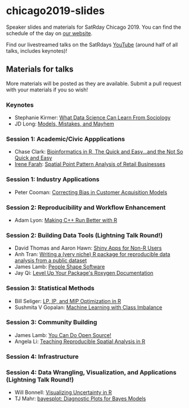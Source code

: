 # chicago2019-slides
Speaker slides and materials for SatRday Chicago 2019. You can find the schedule of the day on [our website](https://chicago2019.satrdays.org).

Find our livestreamed talks on the SatRdays [YouTube](https://www.youtube.com/watch?v=quFhQvizBE8) (around half of all talks, includes keynotes)!

## Materials for talks

More materials will be posted as they are available. Submit a pull request with your materials if you so wish!

### Keynotes
- Stephanie Kirmer: [What Data Science Can Learn From Sociology](https://github.com/skirmer/satRdays_chicago_2019)
- JD Long: [Models, Mistakes, and Mayhem](https://docs.google.com/presentation/d/1ywSgScfiCVuNPJo-7hzd4assvvUXIbbN6Dq_QC8cK0Q/edit)

### Session 1: Academic/Civic Appplications
- Chase Clark: [Bioinformatics in R, The Quick and Easy...and the Not So Quick and Easy](https://github.com/chasemc/presentations/tree/master/Chicago_SatRDays)
- [Irene Farah](https://github.com/ifarah): [Spatial Point Pattern Analysis of Retail Businesses](https://github.com/satRdays/chicago2019-slides/blob/master/01_Farah_spatial_point_pattern.pdf)

### Session 1: Industry Applications
- Peter Cooman: [Correcting Bias in Customer Acquisition Models](https://docs.google.com/presentation/d/1CoRP7F4rMGd5j7D56_kvQdZYyG0MUueV-_sKRCbuT8c)

### Session 2: Reproducibility and Workflow Enhancement
- Adam Lyon: [Making C++ Run Better with R](https://github.com/lyon-fnal/analyzeGPerfTools/blob/master/Lyon_making_cpp_better_sm.pdf)

### Session 2: Building Data Tools (Lightning Talk Round!)
- David Thomas and Aaron Hawn: [Shiny Apps for Non-R Users](https://github.com/satRdays/chicago2019-slides/blob/master/02_Thomas_Hawn_Assessment_Analyzer_R.pdf)
- Anh Tran: [Writing a (very niche) R package for reproducible data analysis from a public dataset](https://github.com/satRdays/chicago2019-slides/blob/master/02_Tran_Writing_R_package_for_a_niche_EDA.pdf)
- James Lamb: [People Shape Software](https://github.com/jameslamb/talks/tree/master/people-shape-software)
- Jay Qi: [Level Up Your Package's Roxygen Documentation](https://github.com/jayqi/satRday-roxygen-talk)

### Session 3: Statistical Methods 
- Bill Seliger: [LP, IP, and MIP Optimization in R](https://github.com/BillSeliger/SatRdayOptimization)
- Sushmita V Gopalan: [Machine Learning with Class Imbalance](https://github.com/sushmitavgopalan16/talks/blob/master/satRdays%20(2).pptx)

### Session 3: Community Building
- James Lamb: [You Can Do Open Source!](https://github.com/jameslamb/talks/tree/master/you-can-do-open-source)
- Angela Li: [Teaching Reproducible Spatial Analysis in R](https://docs.google.com/presentation/d/14HtS-1c3A0GBIVvfrYkOrARwlJIqo2rkOAb2Du81eTw/edit)

### Session 4: Infrastructure

### Session 4: Data Wrangling, Visualization, and Applications (Lightning Talk Round!)
- Will Bonnell: [Visualizing Uncertainty in R](https://willdebras.github.io/sartrday2019/)
- TJ Mahr: [bayesplot: Diagnostic Plots for Bayes Models](https://www.tjmahr.com/bayesplot-satrdays-2019)
